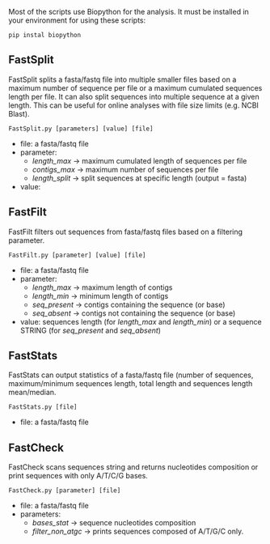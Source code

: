 Most of the scripts use Biopython for the analysis. It must be installed in your environment for using these scripts:

```
pip instal biopython
```

## FastSplit

FastSplit splits a fasta/fastq file into multiple smaller files based on a maximum
number of sequence per file or a maximum cumulated sequences length per file. It can 
also split sequences into multiple sequence at a given length.
This can be useful for online analyses with file size limits (e.g. NCBI Blast). 

```
FastSplit.py [parameters] [value] [file]
```
 
- file: a fasta/fastq file
- parameter:
  - *length_max* -> maximum cumulated length of sequences per file  
  - *contigs_max* -> maximum number of sequences per file  
  - *length_split* -> split sequences at specific length (output = fasta)
- value: 

## FastFilt

FastFilt filters out sequences from fasta/fastq files based on a filtering parameter.

```
FastFilt.py [parameter] [value] [file]
```

- file: a fasta/fastq file
- parameter:
  - *length_max* -> maximum length of contigs  
  - *length_min* -> minimum length of contigs  
  - *seq_present* -> contigs containing the sequence (or base)  
  - *seq_absent* -> contigs not containing the sequence (or base)
- value: sequences length (for *length_max* and *length_min*) or a sequence STRING 
(for *seq_present* and *seq_absent*)


## FastStats

FastStats can output statistics of a fasta/fastq file (number of sequences, 
maximum/minimum sequences length, total length and sequences length mean/median.

```
FastStats.py [file]
```

- file: a fasta/fastq file

## FastCheck

FastCheck scans sequences string and returns nucleotides composition or print sequences 
with only A/T/C/G bases.

```
FastCheck.py [parameter] [file]
```
 
- file: a fasta/fastq file
- parameters:
  - *bases_stat* -> sequence nucleotides composition 
  - *filter_non_atgc* -> prints sequences composed of A/T/G/C only.
